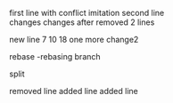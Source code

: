 first line with conflict imitation
second line         
changes
changes after removed 2 lines

new line 7 10 18
one more change2

rebase -rebasing branch

split

removed line
added line
added line